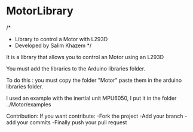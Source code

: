# MotorLibrary

/*
* Library to control a Motor with L293D
* Developed by Salim Khazem
*/


It is a library that allows you to control an Motor using an L293D

You must add the libraries to the Arduino libraries folder. 

To do this : you must copy the folder "Motor" paste them in the arduino libraries folder.



I used an example with the inertial unit MPU6050, I put it in the folder ../Motor/examples


Contribution:
 If you want contribute: 
 	-Fork the project 
 	-Add your branch 
 	-add your commits 
 	-Finally push your pull request


